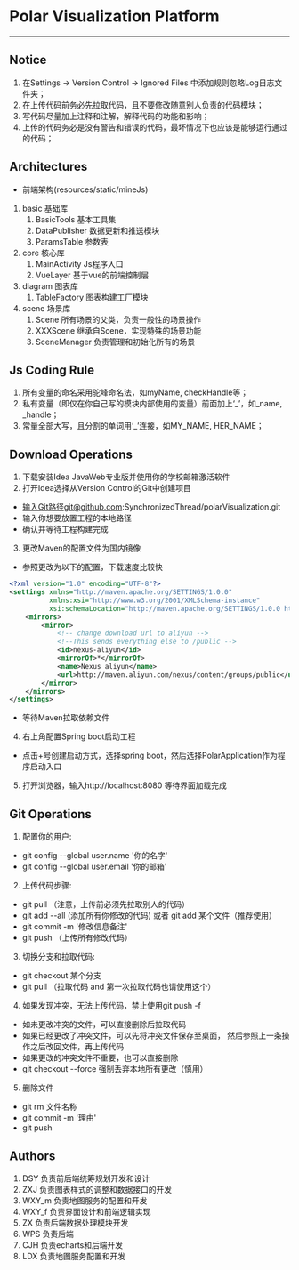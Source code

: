 # Polar Visualization Platform

---

## Notice
1. 在Settings -> Version Control -> Ignored Files 中添加规则忽略Log日志文件夹；
2. 在上传代码前务必先拉取代码，且不要修改随意别人负责的代码模块；
3. 写代码尽量加上注释和注解，解释代码的功能和影响；
4. 上传的代码务必是没有警告和错误的代码，最坏情况下也应该是能够运行通过的代码；

## Architectures
- 前端架构(resources/static/mineJs)
1. basic 基础库
    1. BasicTools 基本工具集
    2. DataPublisher 数据更新和推送模块
    3. ParamsTable 参数表 
2. core 核心库
    1. MainActivity Js程序入口
    2. VueLayer 基于vue的前端控制层
3. diagram 图表库
    1. TableFactory 图表构建工厂模块
4. scene 场景库
    1. Scene 所有场景的父类，负责一般性的场景操作
    2. XXXScene 继承自Scene，实现特殊的场景功能
    3. SceneManager 负责管理和初始化所有的场景

## Js Coding Rule
1. 所有变量的命名采用驼峰命名法，如myName, checkHandle等；
2. 私有变量（即仅在你自己写的模块内部使用的变量）前面加上‘_’，如_name, _handle；
3. 常量全部大写，且分割的单词用‘_’连接，如MY_NAME, HER_NAME；

## Download Operations
1. 下载安装Idea JavaWeb专业版并使用你的学校邮箱激活软件
2. 打开Idea选择从Version Control的Git中创建项目
- 输入Git路径git@github.com:SynchronizedThread/polarVisualization.git
- 输入你想要放置工程的本地路径
- 确认并等待工程构建完成
3. 更改Maven的配置文件为国内镜像
- 参照更改为以下的配置，下载速度比较快
```xml
<?xml version="1.0" encoding="UTF-8"?>
<settings xmlns="http://maven.apache.org/SETTINGS/1.0.0"
          xmlns:xsi="http://www.w3.org/2001/XMLSchema-instance"
          xsi:schemaLocation="http://maven.apache.org/SETTINGS/1.0.0 http://maven.apache.org/xsd/settings-1.0.0.xsd">
    <mirrors>
        <mirror>
            <!-- change download url to aliyun -->
            <!--This sends everything else to /public -->
            <id>nexus-aliyun</id>
            <mirrorOf>*</mirrorOf>
            <name>Nexus aliyun</name>
            <url>http://maven.aliyun.com/nexus/content/groups/public</url>
        </mirror>
    </mirrors>
</settings>
```
- 等待Maven拉取依赖文件
4. 右上角配置Spring boot启动工程
- 点击+号创建启动方式，选择spring boot，然后选择PolarApplication作为程序启动入口
5. 打开浏览器，输入http://localhost:8080 等待界面加载完成

## Git Operations
1. 配置你的用户:
- git config --global user.name '你的名字'
- git config --global user.email '你的邮箱'
2. 上传代码步骤:
- git pull （注意，上传前必须先拉取别人的代码）
- git add --all (添加所有你修改的代码) 或者 git add 某个文件（推荐使用）
- git commit -m '修改信息备注'
- git push （上传所有修改代码）
3. 切换分支和拉取代码:
- git checkout 某个分支
- git pull （拉取代码 and 第一次拉取代码也请使用这个）
4. 如果发现冲突，无法上传代码，禁止使用git push -f
- 如未更改冲突的文件，可以直接删除后拉取代码
- 如果已经更改了冲突文件，可以先将冲突文件保存至桌面，
  然后参照上一条操作之后改回文件，再上传代码
- 如果更改的冲突文件不重要，也可以直接删除
- git checkout --force 强制丢弃本地所有更改（慎用）
5. 删除文件
- git rm 文件名称
- git commit -m '理由'
- git push

## Authors
1. DSY 负责前后端统筹规划开发和设计
2. ZXJ 负责图表样式的调整和数据接口的开发
3. WXY_m 负责地图服务的配置和开发
4. WXY_f 负责界面设计和前端逻辑实现
5. ZX 负责后端数据处理模块开发
6. WPS 负责后端
7. CJH 负责echarts和后端开发
8. LDX 负责地图服务配置和开发